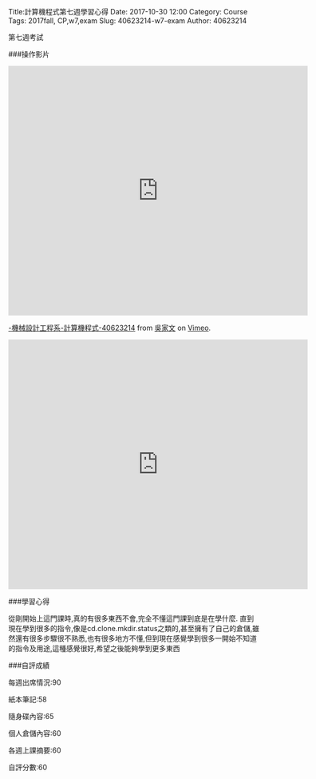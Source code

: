 Title:計算機程式第七週學習心得
Date: 2017-10-30 12:00
Category: Course
Tags: 2017fall, CP,w7,exam
Slug: 40623214-w7-exam
Author: 40623214

第七週考試

<!-- PELICAN_END_SUMMARY -->

###操作影片

<iframe src="https://player.vimeo.com/video/240374200" width="600" height="500" frameborder="0" webkitallowfullscreen mozallowfullscreen allowfullscreen></iframe>
<p><a href="https://vimeo.com/240374200">-機械設計工程系-計算機程式-40623214</a> from <a href="https://vimeo.com/user73467197">吳家文</a> on <a href="https://vimeo.com">Vimeo</a>.</p>

<iframe width="600" height="500" src="https://www.youtube.com/embed/CYySFX_-Ngg" frameborder="0" gesture="media" allowfullscreen></iframe>

###學習心得

從剛開始上這門課時,真的有很多東西不會,完全不懂這門課到底是在學什麼.
直到現在學到很多的指令,像是cd.clone.mkdir.status之類的,甚至擁有了自己的倉儲,雖然還有很多步驟很不熟悉,也有很多地方不懂,但到現在感覺學到很多一開始不知道的指令及用途,這種感覺很好,希望之後能夠學到更多東西

###自評成績

每週出席情況:90

紙本筆記:58

隨身碟內容:65

個人倉儲內容:60

各週上課摘要:60

自評分數:60